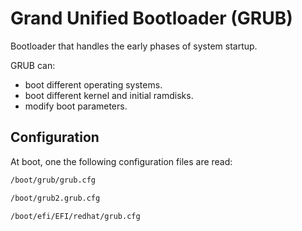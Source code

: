 # Grand Unified Bootloader (GRUB)

Bootloader that handles the early phases of system startup.

GRUB can:

- boot different operating systems.
- boot different kernel and initial ramdisks.
- modify boot parameters.

## Configuration

At boot, one the following configuration files are read:

```bash
/boot/grub/grub.cfg

/boot/grub2.grub.cfg

/boot/efi/EFI/redhat/grub.cfg
```
